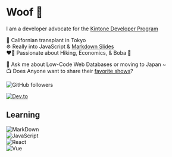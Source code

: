 # Woof 🐶
I am a developer advocate for the [Kintone Developer Program](https://kintone.dev/)  

🗼   Californian transplant in Tokyo  
⚙️   Really into JavaScript & [Markdown Slides](https://github.com/ahandsel/talks)  
❤️‍🔥   Passionate about Hiking, Economics, & Boba 🧋  

💬   Ask me about Low-Code Web Databases or moving to Japan ~  
📺   Does Anyone want to share their [favorite shows](Watch_List.md)?  

![GitHub followers](https://img.shields.io/github/followers/ahandsel?style=social)

[![Dev.to](https://img.shields.io/badge/Dev.To%20@ahandsel-0A0A0A?style=for-the-badge&logo=devdotto&logoColor=white)](https://dev.to/ahandsel)

## Learning

![MarkDown](https://img.shields.io/badge/Markdown-000000?style=for-the-badge&logo=markdown&logoColor=white)  
![JavaScript](https://img.shields.io/badge/JavaScript-F7DF1E?style=for-the-badge&logo=javascript&logoColor=black)  
![React](https://img.shields.io/badge/React-20232A?style=for-the-badge&logo=react&logoColor=61DAFB)  
![Vue](https://img.shields.io/badge/Vue.js-35495E?style=for-the-badge&logo=vue.js&logoColor=4FC08D)
